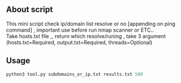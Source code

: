 ## About script
This mini script check ip/domain list resolve or no [appending on ping command] , important use before run nmap scanner or ETC.. <br>
Take hosts.txt file ,, return which resolve/runing , take 3 argument (hosts.txt=Required, output.txt=Required, threads=Optional)

## Usage
```python
python3 tool.py subdomains_or_ip.txt results.txt 500
```
